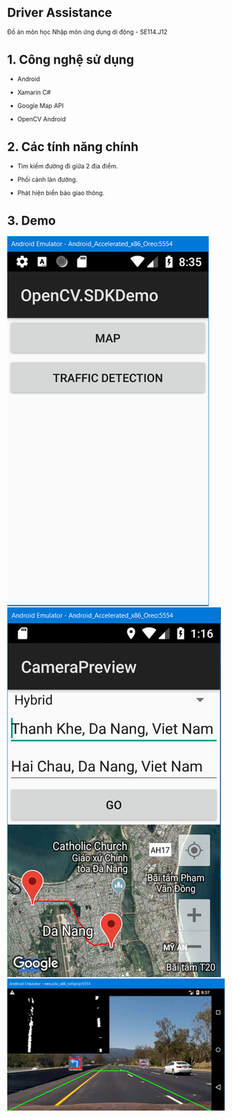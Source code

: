 # Driver Assistance

Đồ án môn học Nhập môn ứng dụng di động - SE114.J12

# 1. Công nghệ sử dụng

* Android

* Xamarin C#

* Google Map API

* OpenCV Android

# 2. Các tính năng chính

* Tìm kiếm đường đi giữa 2 địa điểm.

* Phối cảnh làn đường.

* Phát hiện biển báo giao thông.

# 3. Demo

![Main Screen](docs/Screenshots/Main.png)
![Map Screen](docs/Screenshots/Map.png)
![Traffic Detect Screen](docs/Screenshots/TrafficDetect.png)